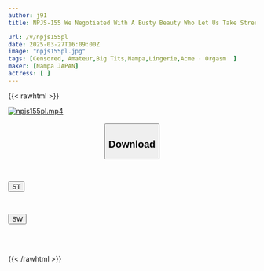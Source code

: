 ```yaml
---
author: j91
title: NPJS-155 We Negotiated With A Busty Beauty Who Let Us Take Street Snaps About How Much She Would Take Off And How Far She Would Go At Shinjuku Kiko-chan

url: /v/npjs155pl
date: 2025-03-27T16:09:00Z
image: "npjs155pl.jpg"
tags: [Censored, Amateur,Big Tits,Nampa,Lingerie,Acme · Orgasm	]
maker: [Nampa JAPAN]
actress: [ ]
---
```



{{< rawhtml >}}

<div class="video" data-videoid="vWDgAKq4BeT499R">
    <a href="javascript:;">
        <img src="/v/npjs155pl/npjs155pl.jpg" width="WIDTH" height="HEIGHT" alt="npjs155pl.mp4" loading="lazy">
    </a>
</div>

<script type="text/javascript" src="https://j91.asia/asset/on-demand-st.js"></script>

<br>
  <link rel="stylesheet" href="https://j91.asia/asset/bs5.css">
  
  <center>
  <button class="btn btn-primary" type="button" data-bs-toggle="collapse" data-bs-target=".multi-collapse" aria-expanded="false" aria-controls="multiCollapseExample1 multiCollapseExample2"><h2>Download</h2></button></center>
</p>
<div class="row">
  <div class="col">
    <div class="collapse multi-collapse" id="multiCollapseExample1">
      <div class="card card-body">
	      	      <br>
<div class="buttons">  
<p><a href="/v/npjs155pl/st.html" target="_blank"><button class="btn-hover color-3"><i class="fa fa-download"></i> ST</button></a></p></div>
    </div>
  </div>
</div>
  <div class="col">
    <div class="collapse multi-collapse" id="multiCollapseExample2">
      <div class="card card-body">
	      <br>
<div class="buttons">
<p><a href="/v/npjs155pl/sw.html" target="_blank"><button class="btn-hover color-2"><i class="fa fa-download"></i> SW</button></a></p></div>
<br><br>
      </div>
    </div>
  </div>
</div>

{{< /rawhtml >}}